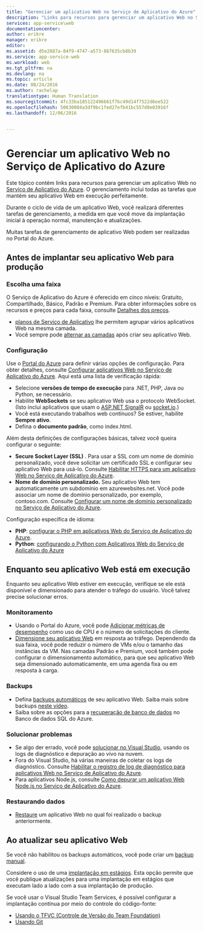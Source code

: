 ```yaml
---
title: "Gerenciar um aplicativo Web no Serviço de Aplicativo do Azure"
description: "Links para recursos para gerenciar um aplicativo Web no Serviço de Aplicativo do Azure."
services: app-service\web
documentationcenter: 
author: erikre
manager: erikre
editor: 
ms.assetid: d5e2887a-84f9-4747-a573-867635cb8b39
ms.service: app-service-web
ms.workload: web
ms.tgt_pltfrm: na
ms.devlang: na
ms.topic: article
ms.date: 08/24/2016
ms.author: rachelap
translationtype: Human Translation
ms.sourcegitcommit: 4fc33ba185122496661f7bc49d14f7522d6ee522
ms.openlocfilehash: 50630084a3df9bc1fed27efb41bc557d0e03916f
ms.lasthandoff: 12/06/2016


---
```

# <a name="manage-a-web-app-in-azure-app-service"></a>Gerenciar um aplicativo Web no Serviço de Aplicativo do Azure
Este tópico contém links para recursos para gerenciar um aplicativo Web no [Serviço de Aplicativo do Azure](http://go.microsoft.com/fwlink/?LinkId=529714). O gerenciamento inclui todas as tarefas que mantém seu aplicativo Web em execução perfeitamente. 

Durante o ciclo de vida de um aplicativo Web, você realizará diferentes tarefas de gerenciamento, a medida em que você move da implantação inicial à operação normal, manutenção e atualizações.

Muitas tarefas de gerenciamento de aplicativo Web podem ser realizadas no Portal do Azure.

## <a name="before-you-deploy-your-web-app-to-production"></a>Antes de implantar seu aplicativo Web para produção
### <a name="choose-a-tier"></a>Escolha uma faixa
O Serviço de Aplicativo do Azure é oferecido em cinco níveis: Gratuito, Compartilhado, Básico, Padrão e Premium. Para obter informações sobre os recursos e preços para cada faixa, consulte [Detalhes dos preços](https://azure.microsoft.com/pricing/details/app-service/). 

* [planos de Serviço de Aplicativo](../app-service/azure-web-sites-web-hosting-plans-in-depth-overview.md) lhe permitem agrupar vários aplicativos Web na mesma camada.
* Você sempre pode [alternar as camadas](web-sites-scale.md) após criar seu aplicativo Web.

### <a name="configuration"></a>Configuração
Use o [Portal do Azure](https://portal.azure.com/) para definir várias opções de configuração. Para obter detalhes, consulte [Configurar aplicativos Web no Serviço de Aplicativo do Azure](web-sites-configure.md). Aqui está uma lista de verificação rápida:

* Selecione **versões de tempo de execução** para .NET, PHP, Java ou Python, se necessário.
* Habilite **WebSockets** se seu aplicativo Web usa o protocolo WebSocket. (Isto inclui aplicativos que usam o [ASP.NET SignalR](http://www.asp.net/signalr) ou [socket.io](web-sites-nodejs-chat-app-socketio.md).)
* Você está executando trabalhos web contínuos? Se estiver, habilite **Sempre ativo**.
* Defina o **documento padrão**, como index.html.

Além desta definições de configurações básicas, talvez você queira configurar o seguinte:

* **Secure Socket Layer (SSL)** . Para usar a SSL com um nome de domínio personalizado, você deve solicitar um certificado SSL e configurar seu aplicativo Web para usá-lo. Consulte [Habilitar HTTPS para um aplicativo Web no Serviço de Aplicativo do Azure](web-sites-configure-ssl-certificate.md).
* **Nome de domínio personalizado.**  Seu aplicativo Web tem automaticamente um subdomínio em azurewebsites.net. Você pode associar um nome de domínio personalizado, por exemplo, contoso.com. Consulte [Configurar um nome de domínio personalizado no Serviço de Aplicativo do Azure](web-sites-custom-domain-name.md).

Configuração específica de idioma:

* **PHP**: [configurar o PHP em aplicativos Web do Serviço de Aplicativo do Azure](web-sites-php-configure.md).
* **Python**: [configurando o Python com Aplicativos Web do Serviço de Aplicativo do Azure](web-sites-python-configure.md)

## <a name="while-your-web-app-is-running"></a>Enquanto seu aplicativo Web está em execução
Enquanto seu aplicativo Web estiver em execução, verifique se ele está disponível e dimensionado para atender o tráfego do usuário. Você talvez precise solucionar erros.

### <a name="monitoring"></a>Monitoramento
* Usando o Portal do Azure, você pode [Adicionar métricas de desempenho](web-sites-monitor.md) como uso de CPU e o número de solicitações do cliente.
* [Dimensione seu aplicativo Web](web-sites-scale.md) em resposta ao tráfego. Dependendo da sua faixa, você pode reduzir o número de VMs e/ou o tamanho das instâncias da VM. Nas camadas Padrão e Premium, você também pode configurar o dimensionamento automático, para que seu aplicativo Web seja dimensionado automaticamente, em uma agenda fixa ou em resposta à carga.  

### <a name="backups"></a>Backups
* Defina [backups automáticos](web-sites-backup.md) de seu aplicativo Web. Saiba mais sobre backups [neste vídeo](https://azure.microsoft.com/documentation/videos/azure-websites-automatic-and-easy-backup/).
* Saiba sobre as opções para a [recuperação de banco de dados](../sql-database/sql-database-business-continuity.md) no Banco de dados SQL do Azure.

### <a name="troubleshooting"></a>Solucionar problemas
* Se algo der errado, você pode [solucionar no Visual Studio](web-sites-dotnet-troubleshoot-visual-studio.md#remotedebug), usando os logs de diagnóstico e depuração ao vivo na nuvem. 
* Fora do Visual Studio, há várias maneiras de coletar os logs de diagnóstico. Consulte [Habilitar o registro de log de diagnóstico para aplicativos Web no Serviço de Aplicativo do Azure](web-sites-enable-diagnostic-log.md).
* Para aplicativos Node.js, consulte [Como depurar um aplicativo Web Node.js no Serviço de Aplicativo do Azure](web-sites-nodejs-debug.md).

### <a name="restoring-data"></a>Restaurando dados
* [Restaure](web-sites-restore.md) um aplicativo Web no qual foi realizado o backup anteriormente.

## <a name="when-you-update-your-web-app"></a>Ao atualizar seu aplicativo Web
Se você não habilitou os backups automáticos, você pode criar um [backup manual](web-sites-backup.md).

Considere o uso de uma [implantação em estágios](web-sites-staged-publishing.md). Esta opção permite que você publique atualizações para uma implantação em estágios que executam lado a lado com a sua implantação de produção. 

Se você usar o Visual Studio Team Services, é possível configurar a implantação contínua por meio do controle do código-fonte:

* [Usando o TFVC (Controle de Versão do Team Foundation)](../cloud-services/cloud-services-continuous-delivery-use-vso.md) 
* [Usando Git](../cloud-services/cloud-services-continuous-delivery-use-vso-git.md)

<!-- Anchors. -->

[Before you deploy your site to production]: #before-you-deploy-your-site-to-production
[While your website is running]: #while-your-website-is-running
[When you update your website]: #when-you-update-your-website



